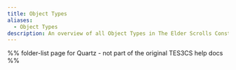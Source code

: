 ```yaml
---
title: Object Types
aliases:
  - Object Types
description: An overview of all Object Types in The Elder Scrolls Construction Set, used to build the world of the game.
---
```

%% folder-list page for Quartz - not part of the original TES3CS help docs %%